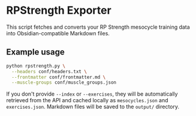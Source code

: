 # RPStrength Exporter

This script fetches and converts your RP Strength mesocycle training data into Obsidian-compatible Markdown files.

## Example usage

```bash
python rpstrength.py \
  --headers conf/headers.txt \
  --frontmatter conf/frontmatter.md \
  --muscle-groups conf/muscle_groups.json
```

If you don't provide `--index` or `--exercises`, they will be automatically retrieved from the API and cached locally as `mesocycles.json` and `exercises.json`. Markdown files will be saved to the `output/` directory.
